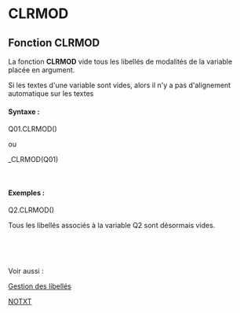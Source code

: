 # CLRMOD

## Fonction CLRMOD

La fonction **CLRMOD** vide tous les libellés de modalités de la variable placée en argument.

Si les textes d'une variable sont vides, alors il n'y a pas d'alignement automatique sur les textes

#### Syntaxe :

Q01.CLRMOD()

ou

\_CLRMOD(Q01)

&nbsp;

#### Exemples :

Q2.CLRMOD()

Tous les libellés associés à la variable Q2 sont désormais vides.

&nbsp;

&nbsp;

Voir aussi :&nbsp;

[Gestion des libellés](<Gererleslibelleslestextes1.md>)

[NOTXT](<NOTXT1.md>)
